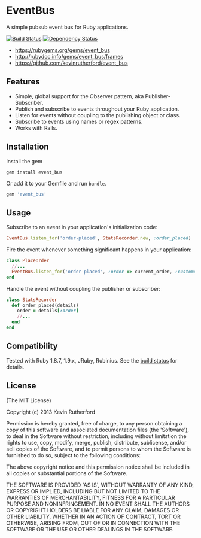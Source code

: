 # EventBus

A simple pubsub event bus for Ruby applications.

[![Build Status](https://travis-ci.org/kevinrutherford/event_bus.png)](https://travis-ci.org/kevinrutherford/event_bus)
[![Dependency
Status](https://gemnasium.com/kevinrutherford/event_bus.png)](https://gemnasium.com/kevinrutherford/event_bus)

* <https://rubygems.org/gems/event_bus>
* <http://rubydoc.info/gems/event_bus/frames>
* <https://github.com/kevinrutherford/event_bus>

## Features

* Simple, global support for the Observer pattern, aka Publisher-Subscriber.
* Publish and subscribe to events throughout your Ruby application.
* Listen for events without coupling to the publishing object or class.
* Subscribe to events using names or regex patterns.
* Works with Rails.

## Installation

Install the gem

```
gem install event_bus
```

Or add it to your Gemfile and run `bundle`.

``` ruby
gem 'event_bus'
```

## Usage

Subscribe to an event in your application's initialization code:

```ruby
EventBus.listen_for('order-placed', StatsRecorder.new, :order_placed)
```

Fire the event whenever something significant happens in your application:

```ruby
class PlaceOrder
  //...
  EventBus.listen_for('order-placed', :order => current_order, :customer => current_user)
end
```

Handle the event without coupling the publisher or subscriber:

```ruby
class StatsRecorder
  def order_placed(details)
    order = details[:order]
    //...
  end
end
```

## Compatibility

Tested with Ruby 1.8.7, 1.9.x, JRuby, Rubinius.
See the [build status](https://travis-ci.org/kevinrutherford/event_bus)
for details.

## License

(The MIT License)

Copyright (c) 2013 Kevin Rutherford

Permission is hereby granted, free of charge, to any person obtaining a copy of
this software and associated documentation files (the 'Software'), to deal in
the Software without restriction, including without limitation the rights to
use, copy, modify, merge, publish, distribute, sublicense, and/or sell copies
of the Software, and to permit persons to whom the Software is furnished to do
so, subject to the following conditions:

The above copyright notice and this permission notice shall be included in all
copies or substantial portions of the Software.

THE SOFTWARE IS PROVIDED 'AS IS', WITHOUT WARRANTY OF ANY KIND, EXPRESS OR
IMPLIED, INCLUDING BUT NOT LIMITED TO THE WARRANTIES OF MERCHANTABILITY,
FITNESS FOR A PARTICULAR PURPOSE AND NONINFRINGEMENT.  IN NO EVENT SHALL THE
AUTHORS OR COPYRIGHT HOLDERS BE LIABLE FOR ANY CLAIM, DAMAGES OR OTHER
LIABILITY, WHETHER IN AN ACTION OF CONTRACT, TORT OR OTHERWISE, ARISING FROM,
OUT OF OR IN CONNECTION WITH THE SOFTWARE OR THE USE OR OTHER DEALINGS IN THE
SOFTWARE.

